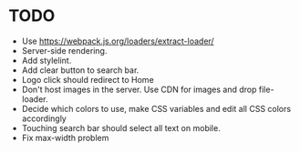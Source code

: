 # TODO

* Use https://webpack.js.org/loaders/extract-loader/
* Server-side rendering.
* Add stylelint.
* Add clear button to search bar.
* Logo click should redirect to Home
* Don't host images in the server. Use CDN for images and drop file-loader.
* Decide which colors to use, make CSS variables and edit all CSS colors accordingly
* Touching search bar should select all text on mobile.
* Fix max-width problem
